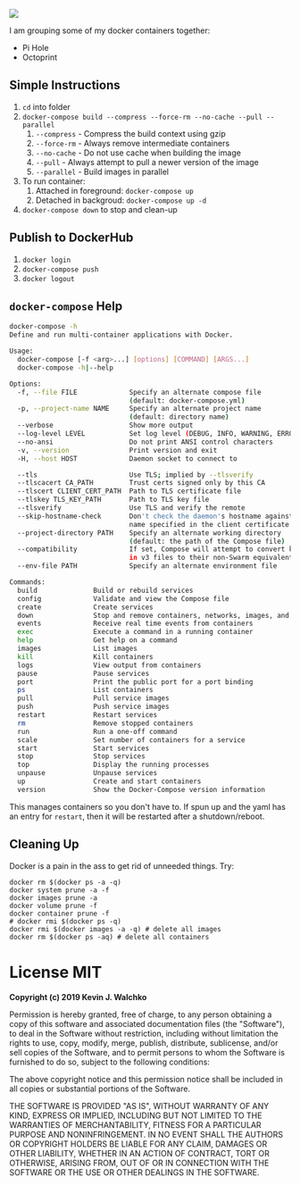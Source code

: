 ![](https://static0.srcdn.com/wordpress/wp-content/uploads/Ultron-Marvel-Comics-Annihilation-Conquest-5.jpg?q=50&fit=crop&w=740&h=389)

I am grouping some of my docker containers together:

- Pi Hole
- Octoprint

## Simple Instructions

1. `cd` into folder
1. `docker-compose build --compress --force-rm --no-cache --pull --parallel`
    1. `--compress` - Compress the build context using gzip
    2. `--force-rm` - Always remove intermediate containers
    3. `--no-cache` - Do not use cache when building the image
    4. `--pull` - Always attempt to pull a newer version of the image
    5. `--parallel` - Build images in parallel
1. To run container:
    1. Attached in foreground: `docker-compose up`
    1. Detached in backgroud: `docker-compose up -d`
1. `docker-compose down` to stop and clean-up

## Publish to DockerHub

1. `docker login`
1. `docker-compose push`
1. `docker logout`

## `docker-compose` Help

```bash
docker-compose -h
Define and run multi-container applications with Docker.

Usage:
  docker-compose [-f <arg>...] [options] [COMMAND] [ARGS...]
  docker-compose -h|--help

Options:
  -f, --file FILE             Specify an alternate compose file
                              (default: docker-compose.yml)
  -p, --project-name NAME     Specify an alternate project name
                              (default: directory name)
  --verbose                   Show more output
  --log-level LEVEL           Set log level (DEBUG, INFO, WARNING, ERROR, CRITICAL)
  --no-ansi                   Do not print ANSI control characters
  -v, --version               Print version and exit
  -H, --host HOST             Daemon socket to connect to

  --tls                       Use TLS; implied by --tlsverify
  --tlscacert CA_PATH         Trust certs signed only by this CA
  --tlscert CLIENT_CERT_PATH  Path to TLS certificate file
  --tlskey TLS_KEY_PATH       Path to TLS key file
  --tlsverify                 Use TLS and verify the remote
  --skip-hostname-check       Don't check the daemon's hostname against the
                              name specified in the client certificate
  --project-directory PATH    Specify an alternate working directory
                              (default: the path of the Compose file)
  --compatibility             If set, Compose will attempt to convert keys
                              in v3 files to their non-Swarm equivalent
  --env-file PATH             Specify an alternate environment file

Commands:
  build              Build or rebuild services
  config             Validate and view the Compose file
  create             Create services
  down               Stop and remove containers, networks, images, and volumes
  events             Receive real time events from containers
  exec               Execute a command in a running container
  help               Get help on a command
  images             List images
  kill               Kill containers
  logs               View output from containers
  pause              Pause services
  port               Print the public port for a port binding
  ps                 List containers
  pull               Pull service images
  push               Push service images
  restart            Restart services
  rm                 Remove stopped containers
  run                Run a one-off command
  scale              Set number of containers for a service
  start              Start services
  stop               Stop services
  top                Display the running processes
  unpause            Unpause services
  up                 Create and start containers
  version            Show the Docker-Compose version information

```

This manages containers so you don't have to. If spun up and the yaml has an entry
for `restart`, then it will be restarted after a shutdown/reboot.

## Cleaning Up

Docker is a pain in the ass to get rid of unneeded things. Try:

```
docker rm $(docker ps -a -q)
docker system prune -a -f
docker images prune -a
docker volume prune -f
docker container prune -f
# docker rmi $(docker ps -q)
docker rmi $(docker images -a -q) # delete all images
docker rm $(docker ps -aq) # delete all containers
```

# License MIT

**Copyright (c) 2019 Kevin J. Walchko**

Permission is hereby granted, free of charge, to any person obtaining a copy
of this software and associated documentation files (the "Software"), to deal
in the Software without restriction, including without limitation the rights
to use, copy, modify, merge, publish, distribute, sublicense, and/or sell
copies of the Software, and to permit persons to whom the Software is
furnished to do so, subject to the following conditions:

The above copyright notice and this permission notice shall be included in all
copies or substantial portions of the Software.

THE SOFTWARE IS PROVIDED "AS IS", WITHOUT WARRANTY OF ANY KIND, EXPRESS OR
IMPLIED, INCLUDING BUT NOT LIMITED TO THE WARRANTIES OF MERCHANTABILITY,
FITNESS FOR A PARTICULAR PURPOSE AND NONINFRINGEMENT. IN NO EVENT SHALL THE
AUTHORS OR COPYRIGHT HOLDERS BE LIABLE FOR ANY CLAIM, DAMAGES OR OTHER
LIABILITY, WHETHER IN AN ACTION OF CONTRACT, TORT OR OTHERWISE, ARISING FROM,
OUT OF OR IN CONNECTION WITH THE SOFTWARE OR THE USE OR OTHER DEALINGS IN THE
SOFTWARE.
